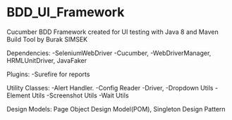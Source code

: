 # BDD_UI_Framework

Cucumber BDD Framework created for UI testing with Java 8 and Maven Build Tool by Burak SIMSEK

Dependencies: -SeleniumWebDriver -Cucumber, -WebDriverManager, HRMLUnitDriver, JavaFaker

Plugins: -Surefire for reports

Utility Classes: -Alert Handler. -Config Reader -Driver, -Dropdown Utils -Element Utils -Screenshot Utils -Wait Utils

Design Models: Page Object Design Model(POM), Singleton Design Pattern

